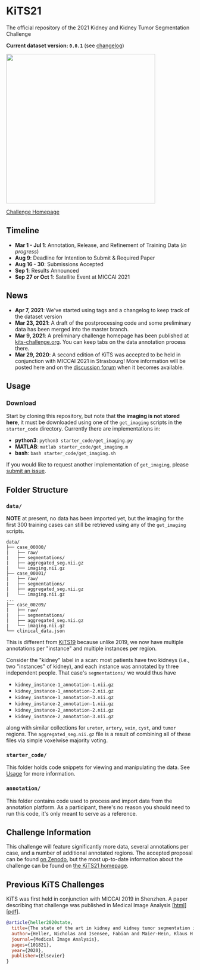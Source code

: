 # KiTS21

The official repository of the 2021 Kidney and Kidney Tumor Segmentation Challenge

**Current dataset version: `0.0.1`** (see [changelog](changelog.md))

<img src="https://kits21.kits-challenge.org/public/site_media/figures/rendering.png" width="400" />

[Challenge Homepage](https://kits21.kits-challenge.org/)

## Timeline

- **Mar 1 - Jul 1**: Annotation, Release, and Refinement of Training Data (*in progress*)
- **Aug 9**: Deadline for Intention to Submit & Required Paper
- **Aug 16 - 30**: Submissions Accepted
- **Sep 1**: Results Announced
- **Sep 27 or Oct 1**: Satellite Event at MICCAI 2021

## News

- **Apr 7, 2021**: We've started using tags and a changelog to keep track of the dataset version
- **Mar 23, 2021**: A draft of the postprocessing code and some preliminary data has been merged into the master branch.
- **Mar 9, 2021**: A preliminary challenge homepage has been published at [kits-challenge.org](https://kits21.kits-challenge.org). You can keep tabs on the data annotation process there.
- **Mar 29, 2020**: A second edition of KiTS was accepted to be held in conjunction with MICCAI 2021 in Strasbourg! More information will be posted here and on the [discussion forum](https://discourse.kits-challenge.org/) when it becomes available.

## Usage

### Download

Start by cloning this repository, but note that **the imaging is not stored here**, it must be downloaded using one of the `get_imaging` scripts in the `starter_code` directory. Currently there are implementations in:

- **python3**: `python3 starter_code/get_imaging.py`
- **MATLAB**: `matlab starter_code/get_imaging.m`
- **bash**: `bash starter_code/get_imaging.sh`

If you would like to request another implementation of `get_imaging`, please [submit an issue](https://github.com/neheller/kits21/issues/new).

## Folder Structure

### `data/`

**NOTE** at present, no data has been imported yet, but the imaging for the first 300 training cases can still be retrieved using any of the `get_imaging` scripts.

```text
data/
├── case_00000/
|   ├── raw/
|   ├── segmentations/
|   ├── aggregated_seg.nii.gz
|   └── imaging.nii.gz
├── case_00001/
|   ├── raw/
|   ├── segmentations/
|   ├── aggregated_seg.nii.gz
|   └── imaging.nii.gz
...
├── case_00209/
|   ├── raw/
|   ├── segmentations/
|   ├── aggregated_seg.nii.gz
|   └── imaging.nii.gz
└── clinical_data.json
```

This is different from [KiTS19](https://github.com/neheller/kits19) because unlike 2019, we now have multiple annotations per "instance" and multiple instances per region.

Consider the "kidney" label in a scan: most patients have two kidneys (i.e., two "instances" of kidney), and each instance was annotated by three independent people. That case's `segmentations/` we would thus have

- `kidney_instance-1_annotation-1.nii.gz`
- `kidney_instance-1_annotation-2.nii.gz`
- `kidney_instance-1_annotation-3.nii.gz`
- `kidney_instance-2_annotation-1.nii.gz`
- `kidney_instance-2_annotation-2.nii.gz`
- `kidney_instance-2_annotation-3.nii.gz`

along with similar collections for `ureter`, `artery`, `vein`, `cyst`, and `tumor` regions. The `aggregated_seg.nii.gz` file is a result of combining all of these files via simple voxelwise majority voting.

### `starter_code/`

This folder holds code snippets for viewing and manipulating the data. See [Usage](#Usage) for more information.

### `annotation/`

This folder contains code used to process and import data from the annotation platform. As a participant, there's no reason you should need to run this code, it's only meant to serve as a reference.

## Challenge Information

This challenge will feature significantly more data, several annotations per case, and a number of additional annotated regions. The accepted proposal can be found [on Zenodo](https://doi.org/10.5281/zenodo.3714971), but the most up-to-date information about the challenge can be found on [the KiTS21 homepage](https://kits21.kits-challenge.org/).

## Previous KiTS Challenges

KiTS was first held in conjunction with MICCAI 2019 in Shenzhen. A paper describing that challenge was published in Medical Image Analysis \[[html](https://www.sciencedirect.com/science/article/abs/pii/S1361841520301857)\] \[[pdf](https://arxiv.org/pdf/1912.01054.pdf)\].

```bibtex
@article{heller2020state,
  title={The state of the art in kidney and kidney tumor segmentation in contrast-enhanced CT imaging: Results of the KiTS19 Challenge},
  author={Heller, Nicholas and Isensee, Fabian and Maier-Hein, Klaus H and Hou, Xiaoshuai and Xie, Chunmei and Li, Fengyi and Nan, Yang and Mu, Guangrui and Lin, Zhiyong and Han, Miofei and others},
  journal={Medical Image Analysis},
  pages={101821},
  year={2020},
  publisher={Elsevier}
}
```
